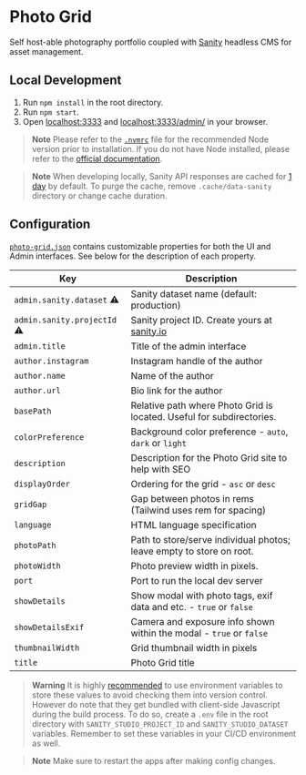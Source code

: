 # Photo Grid

Self host-able photography portfolio coupled with [Sanity](https://www.sanity.io) headless CMS for asset management.

## Local Development

1. Run `npm install` in the root directory.
2. Run `npm start`.
3. Open [localhost:3333](http://localhost:3333) and [localhost:3333/admin/](http://localhost:3333/admin/) in your browser.

> **Note**
> Please refer to the [`.nvmrc`](https://github.com/kwickramasekara/photo-grid/blob/main/.nvmrc) file for the recommended Node version prior to installation. If you do not have Node installed, please refer to the [official documentation](https://nodejs.org/).

> **Note**
> When developing locally, Sanity API responses are cached for [1 day](https://github.com/kwickramasekara/photo-grid/blob/main/src/_data/sanity.js#L23) by default. To purge the cache, remove `.cache/data-sanity` directory or change cache duration.

## Configuration

[`photo-grid.json`](https://github.com/kwickramasekara/photo-grid/blob/main/photo-grid.json) contains customizable properties for both the UI and Admin interfaces. See below for the description of each property.

| Key                                | Description                                                                                      |
| ---------------------------------- | ------------------------------------------------------------------------------------------------ |
| `admin.sanity.dataset` :warning:   | Sanity dataset name (default: production)                                                        |
| `admin.sanity.projectId` :warning: | Sanity project ID. Create yours at [sanity.io](https://www.sanity.io/get-started/create-project) |
| `admin.title`                      | Title of the admin interface                                                                     |
| `author.instagram`                 | Instagram handle of the author                                                                   |
| `author.name`                      | Name of the author                                                                               |
| `author.url`                       | Bio link for the author                                                                          |
| `basePath`                         | Relative path where Photo Grid is located. Useful for subdirectories.                            |
| `colorPreference`                  | Background color preference - `auto`, `dark` or `light`                                          |
| `description`                      | Description for the Photo Grid site to help with SEO                                             |
| `displayOrder`                     | Ordering for the grid - `asc` or `desc`                                                          |
| `gridGap`                          | Gap between photos in rems (Tailwind uses rem for spacing)                                       |
| `language`                         | HTML language specification                                                                      |
| `photoPath`                        | Path to store/serve individual photos; leave empty to store on root.                             |
| `photoWidth`                       | Photo preview width in pixels.                                                                   |
| `port`                             | Port to run the local dev server                                                                 |
| `showDetails`                      | Show modal with photo tags, exif data and etc. - `true` or `false`                               |
| `showDetailsExif`                  | Camera and exposure info shown within the modal - `true` or `false`                              |
| `thumbnailWidth`                   | Grid thumbnail width in pixels                                                                   |
| `title`                            | Photo Grid title                                                                                 |

> **Warning**
> It is highly [recommended](https://www.sanity.io/docs/environment-variables) to use environment variables to store these values to avoid checking them into version control. However do note that they get bundled with client-side Javascript during the build process. To do so, create a `.env` file in the root directory with `SANITY_STUDIO_PROJECT_ID` and `SANITY_STUDIO_DATASET` variables. Remember to set these variables in your CI/CD environment as well.

> **Note**
> Make sure to restart the apps after making config changes.
